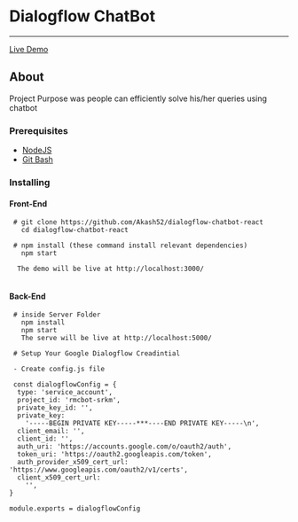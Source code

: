 # Dialogflow ChatBot
---

[Live Demo](https://dialogflowchatbot.netlify.app/)

##  About <a name = "about"></a>

Project Purpose was people can efficiently solve his/her queries using chatbot

### Prerequisites

- [NodeJS](https://nodejs.org/en/)
- [Git Bash](https://git-scm.com/downloads)


### Installing 

#### Front-End

```
 # git clone https://github.com/Akash52/dialogflow-chatbot-react
   cd dialogflow-chatbot-react
  
 # npm install (these command install relevant dependencies)
   npm start 
  
  The demo will be live at http://localhost:3000/
 
```
#### Back-End

```
 # inside Server Folder
   npm install
   npm start
   The serve will be live at http://localhost:5000/
   
 # Setup Your Google Dialogflow Creadintial  
 
 - Create config.js file
 
 const dialogflowConfig = {
  type: 'service_account',
  project_id: 'rmcbot-srkm',
  private_key_id: '',
  private_key:
    '-----BEGIN PRIVATE KEY-----***----END PRIVATE KEY-----\n',
  client_email: '',
  client_id: '',
  auth_uri: 'https://accounts.google.com/o/oauth2/auth',
  token_uri: 'https://oauth2.googleapis.com/token',
  auth_provider_x509_cert_url: 'https://www.googleapis.com/oauth2/v1/certs',
  client_x509_cert_url:
    '',
}

module.exports = dialogflowConfig
 
